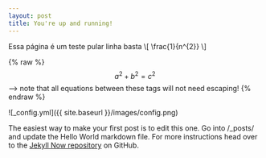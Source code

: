 ```yaml
---
layout: post
title: You're up and running!
---
```


Essa página é um teste
pular linha basta \\[ \frac{1}{n^{2}} \\]

{% raw %}
  $$a^2 + b^2 = c^2$$ --> note that all equations between these tags will not need escaping! 
 {% endraw %}


![_config.yml]({{ site.baseurl }}/images/config.png)

The easiest way to make your first post is to edit this one. Go into /_posts/ and update the Hello World markdown file. For more instructions head over to the [Jekyll Now repository](https://github.com/barryclark/jekyll-now) on GitHub.
